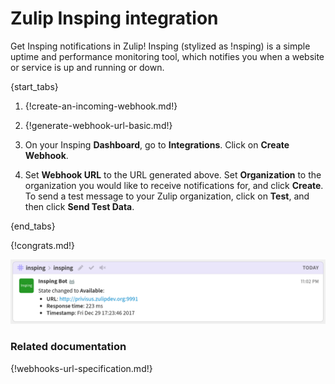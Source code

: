 # Zulip Insping integration

Get Insping notifications in Zulip! Insping (stylized as !nsping) is a
simple uptime and performance monitoring tool, which notifies you when
a website or service is up and running or down.

{start_tabs}

1. {!create-an-incoming-webhook.md!}

1. {!generate-webhook-url-basic.md!}

1. On your Insping **Dashboard**, go to **Integrations**. Click
   on **Create Webhook**.

1. Set **Webhook URL** to the URL generated above. Set **Organization**
   to the organization you would like to receive notifications for, and
   click **Create**. To send a test message to your Zulip organization,
   click on **Test**, and then click **Send Test Data**.

{end_tabs}

{!congrats.md!}

![](/static/images/integrations/insping/001.png)

### Related documentation

{!webhooks-url-specification.md!}
